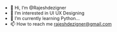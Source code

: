 - 👋 Hi, I’m @Rajeshdezigner
- 👀 I’m interested in UI UX Designing 
- 🌱 I’m currently learning Python...
- 📫 How to reach me rajeshdezigner@gmail.com

<!---
Rajeshdezigner/Rajeshdezigner is a ✨ special ✨ repository because its `README.md` (this file) appears on your GitHub profile.
You can click the Preview link to take a look at your changes.
--->

